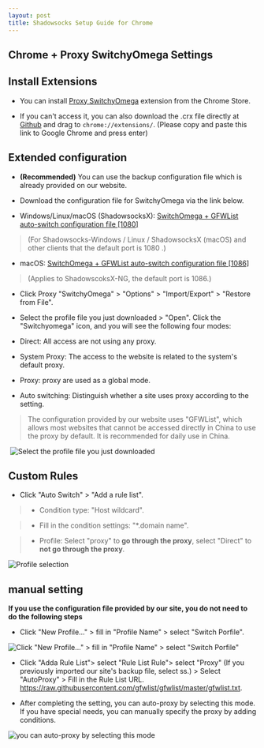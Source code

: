 ```yaml
---
layout: post
title: Shadowsocks Setup Guide for Chrome
---
```


## Chrome + Proxy SwitchyOmega Settings

## Install Extensions

* You can install [Proxy SwitchyOmega](https://chrome.google.com/webstore/detail/padekgcemlokbadohgkifijomclgjgif) extension from the Chrome Store.

* If you can't access it, you can also download the .crx file directly at [Github](https://github.com/FelisCatus/SwitchyOmega/releases) and drag to `chrome://extensions/`. (Please copy and paste this link to Google Chrome and press enter)

## Extended configuration

* **(Recommended)** You can use the backup configuration file which is already provided on our website.

* Download the configuration file for SwitchyOmega via the link below.

* Windows/Linux/macOS (ShadowsocksX): [SwitchOmega + GFWList auto-switch configuration file [1080]](downloads/OmegaOptions-1080.bak)

> (For Shadowsocks-Windows / Linux / ShadowsocksX (macOS) and other clients that the default port is 1080 .)

* macOS: [SwitchOmega + GFWList auto-switch configuration file [1086]](downloads/OmegaOptions-1086.bak)

>(Applies to ShadowscoksX-NG, the default port is 1086.)

* Click Proxy "SwitchyOmega" > "Options" > "Import/Export" > "Restore from File".
* Select the profile file you just downloaded > "Open".
  Click the "Switchyomega" icon, and you will see the following four modes:

* Direct: All access are not using any proxy.

* System Proxy: The access to the website is related to the system's default proxy.

* Proxy: proxy are used as a global mode.

* Auto switching: Distinguish whether a site uses proxy according to the setting.

> The configuration provided by our website uses "GFWList", which allows most websites that cannot be accessed directly in China to use the proxy by default. It is recommended for daily use in China.

 ![Select the profile file you just downloaded](../images/images-en/switchyOmega.PNG)

## Custom Rules

* Click "Auto Switch" > "Add a rule list".

>* Condition type: "Host wildcard".

>* Fill in the condition settings: "*.domain name".

>* Profile: Select "proxy" to **go through the proxy**, select "Direct" to **not go through the proxy**.

![Profile selection](../images/images-en/customize.PNG)

## manual setting

**If you use the configuration file provided by our site, you do not need to do the following steps**

* Click "New Profile..." > fill in "Profile Name" > select "Switch Porfile".

![Click "New Profile..." > fill in "Profile Name" > select "Switch Porfile"](../images/images-en/new1.PNG)

* Click "Adda Rule List"> select "Rule List Rule"> select "Proxy" (If you previously imported our site's backup file, select ss.) > Select "AutoProxy" > Fill in the Rule List URL. https://raw.githubusercontent.com/gfwlist/gfwlist/master/gfwlist.txt.

* After completing the setting, you can auto-proxy by selecting this mode. If you have special needs, you can manually specify the proxy by adding conditions.

![you can auto-proxy by selecting this mode](../images/images-en/new2.PNG)